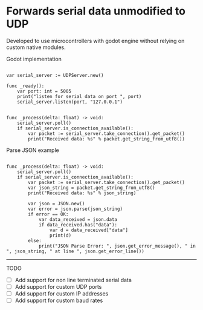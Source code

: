 # Forwards serial data unmodified to UDP

Developed to use microcontrollers with godot engine without relying on custom native modules.

Godot implementation

```gdscript

var serial_server := UDPServer.new()

func _ready():
    var port: int = 5005
    print("listen for serial data on port ", port)
    serial_server.listen(port, "127.0.0.1")


func _process(delta: float) -> void:
    serial_server.poll()
    if serial_server.is_connection_available():
        var packet := serial_server.take_connection().get_packet()
        print("Received data: %s" % packet.get_string_from_utf8())
```

Parse JSON example

```gdscript

func _process(delta: float) -> void:
	serial_server.poll()
	if serial_server.is_connection_available():
		var packet := serial_server.take_connection().get_packet()
		var json_string = packet.get_string_from_utf8()
		print("Received data: %s" % json_string)
		
		var json = JSON.new()
		var error = json.parse(json_string)
		if error == OK:
			var data_received = json.data
			if data_received.has("data"):
				var d = data_received["data"]
				print(d)
		else:
			print("JSON Parse Error: ", json.get_error_message(), " in ", json_string, " at line ", json.get_error_line())
```
------

TODO

* [ ] Add support for non line terminated serial data
* [ ] Add support for custom UDP ports
* [ ] Add support for custom IP addresses
* [ ] Add support for custom baud rates
